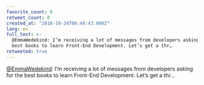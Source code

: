 ```yaml
---
favorite_count: 0
retweet_count: 0
created_at: "2018-10-24T06:49:43.000Z"
lang: en
full_text: >-
  @EmmaWedekind: I’m receiving a lot of messages from developers asking for the
  best books to learn Front-End Development. Let’s get a thr…
retweeted: true
---
```


[@EmmaWedekind](https://twitter.com/EmmaWedekind): I’m receiving a lot of
messages from developers asking for the best books to learn Front-End
Development. Let’s get a thr…
